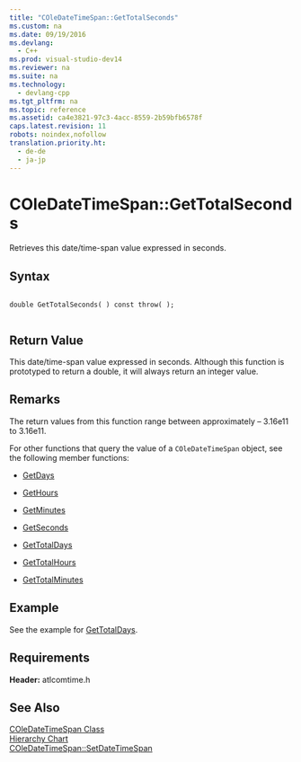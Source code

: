 ```yaml
---
title: "COleDateTimeSpan::GetTotalSeconds"
ms.custom: na
ms.date: 09/19/2016
ms.devlang: 
  - C++
ms.prod: visual-studio-dev14
ms.reviewer: na
ms.suite: na
ms.technology: 
  - devlang-cpp
ms.tgt_pltfrm: na
ms.topic: reference
ms.assetid: ca4e3821-97c3-4acc-8559-2b59bfb6578f
caps.latest.revision: 11
robots: noindex,nofollow
translation.priority.ht: 
  - de-de
  - ja-jp
---
```

# COleDateTimeSpan::GetTotalSeconds
Retrieves this date/time-span value expressed in seconds.  
  
## Syntax  
  
```  
  
double GetTotalSeconds( ) const throw( );  
  
```  
  
## Return Value  
 This date/time-span value expressed in seconds. Although this function is prototyped to return a double, it will always return an integer value.  
  
## Remarks  
 The return values from this function range between approximately – 3.16e11 to 3.16e11.  
  
 For other functions that query the value of a `COleDateTimeSpan` object, see the following member functions:  
  
-   [GetDays](../vs140/COleDateTimeSpan--GetDays.md)  
  
-   [GetHours](../vs140/COleDateTimeSpan--GetHours.md)  
  
-   [GetMinutes](../vs140/COleDateTimeSpan--GetMinutes.md)  
  
-   [GetSeconds](../vs140/COleDateTimeSpan--GetSeconds.md)  
  
-   [GetTotalDays](../vs140/COleDateTimeSpan--GetTotalDays.md)  
  
-   [GetTotalHours](../vs140/COleDateTimeSpan--GetTotalHours.md)  
  
-   [GetTotalMinutes](../vs140/COleDateTimeSpan--GetTotalMinutes.md)  
  
## Example  
 See the example for [GetTotalDays](../vs140/COleDateTimeSpan--GetTotalDays.md).  
  
## Requirements  
 **Header:** atlcomtime.h  
  
## See Also  
 [COleDateTimeSpan Class](../vs140/COleDateTimeSpan-Class.md)   
 [Hierarchy Chart](../vs140/Hierarchy-Chart.md)   
 [COleDateTimeSpan::SetDateTimeSpan](../vs140/COleDateTimeSpan--SetDateTimeSpan.md)